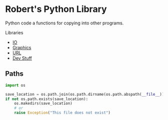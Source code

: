 # Robert's Python Library
Python code a functions for copying into other programs.

Libraries
- [IO](./funcs/io)
- [Graphics](./funcs/graphics)
- [URL](./funcs/url)
- [Dev Stuff](./dev)


## Paths
```python
import os

save_location = os.path.join(os.path.dirname(os.path.abspath(__file__)), ".." ,"data", "sats")
if not os.path.exists(save_location):
    os.makedirs(save_location)
    # or
    raise Exception("This file does not exist")
```
